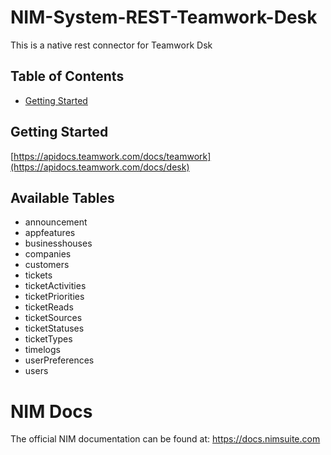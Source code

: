 # NIM-System-REST-Teamwork-Desk
This is a native rest connector for Teamwork Dsk

## Table of Contents
* [Getting Started](#getting-started)

## Getting Started
[https://apidocs.teamwork.com/docs/teamwork](https://apidocs.teamwork.com/docs/desk)

## Available Tables
* announcement
* appfeatures
* businesshouses
* companies
* customers
* tickets
* ticketActivities
* ticketPriorities
* ticketReads
* ticketSources
* ticketStatuses
* ticketTypes
* timelogs
* userPreferences
* users

# NIM Docs
The official NIM documentation can be found at: https://docs.nimsuite.com
